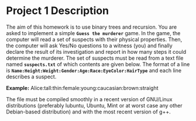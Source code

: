 Project 1 Description
=====================

The aim of this homework is to use binary trees and recursion. You are asked to implement a simple **`Guess the murderer`** game. In the game, the computer will read a set of suspects with their physical properties. Then, the computer will ask Yes/No questions to a witness (you) and finally declare the result of
its investigation and report in how many steps it could determine the murderer. The set of suspects must be read from a text file named **`suspects.txt`** of which contents are given below. The format of a line is
**`Name:Height:Weight:Gender:Age:Race:EyeColor:HairType`** and each line describes a suspect. 

**Example:** Alice:tall:thin:female:young:caucasian:brown:straight

The file must be compiled smoothly in a recent version of GNU/Linux distributions (preferably lubuntu, Ubuntu, Mint or at worst case any other Debian-based distribution) and with the most recent version of g++. 
